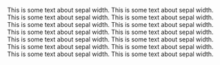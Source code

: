 This is some text about sepal width. This is some text about sepal width. This is some text about sepal width. This is some text about sepal width. This is some text about sepal width. This is some text about sepal width. This is some text about sepal width. This is some text about sepal width. This is some text about sepal width. This is some text about sepal width. This is some text about sepal width. This is some text about sepal width. This is some text about sepal width. This is some text about sepal width. 